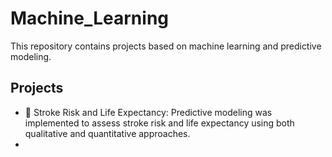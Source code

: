 # Machine_Learning 
This repository contains projects based on machine learning and predictive modeling.

## Projects
* 🏥 Stroke Risk and Life Expectancy: Predictive modeling was implemented to assess stroke risk and life expectancy using both qualitative and quantitative approaches.
* 

